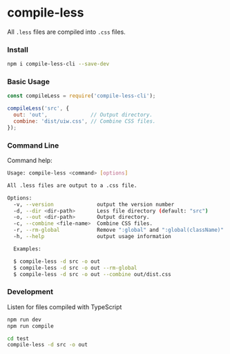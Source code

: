 compile-less
===

All `.less` files are compiled into `.css` files.

### Install

```bash
npm i compile-less-cli --save-dev
```

### Basic Usage

```js
const compileLess = require('compile-less-cli');

compileLess('src', {
  out: 'out',              // Output directory.
  combine: 'dist/uiw.css', // Combine CSS files.
});
```

### Command Line

Command help: 

```bash
Usage: compile-less <command> [options]

All .less files are output to a .css file.

Options:
  -v, --version              output the version number
  -d, --dir <dir-path>       Less file directory (default: "src")
  -o, --out <dir-path>       Output directory.
  -c, --combine <file-name>  Combine CSS files.
  -r, --rm-global            Remove ":global" and ":global(className)".
  -h, --help                 output usage information

  Examples:

  $ compile-less -d src -o out
  $ compile-less -d src -o out --rm-global
  $ compile-less -d src -o out --combine out/dist.css
```

### Development

Listen for files compiled with TypeScript

```bash
npm run dev
npm run compile
```

```bash
cd test
compile-less -d src -o out
```